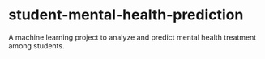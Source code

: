 # student-mental-health-prediction
A machine learning project to analyze and predict mental health treatment among students.
